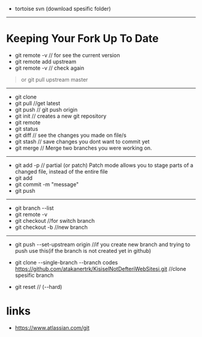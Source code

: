 
* tortoise svn (download spesific folder)
---
# Keeping Your Fork Up To Date
* git remote -v // for see the current version
* git remote add upstream <original-repository> 
* git remote -v // check again 
> or git pull upstream master
---
* git clone <repository> 
* git pull //get latest
* git push // git push origin <branch>
* git init // creates a new git repository
* git remote
* git status
* git diff // see the changes you made on file/s
* git stash // save changes you dont want to commit yet
* git merge // Merge two branches you were working on. 
---
* git add -p // partial (or patch) Patch mode allows you to stage parts of a changed file, instead of the entire file
* git add <filename>
* git commit -m "message"
* git push
---
* git branch --list
* git remote -v 
* git checkout <branchname> //for switch branch
* git checkout -b <branch> //new branch
---
* git push --set-upstream origin <branchname> //if you create new branch and trying to push use this(if the branch is not 
created yet in github)

* git clone --single-branch --branch codes https://github.com/atakanertrk/KisiselNotDefteriWebSitesi.git //clone spesific branch

* git reset // (--hard) 

# links
* https://www.atlassian.com/git

